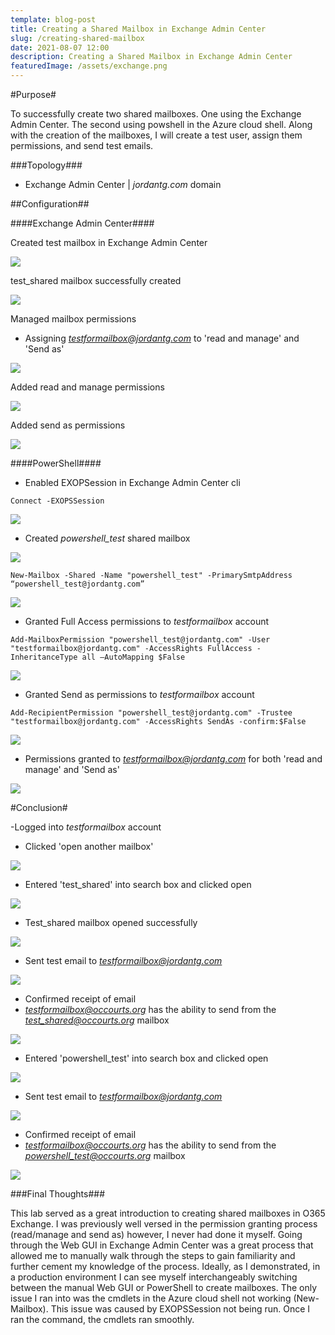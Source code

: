```yaml
---
template: blog-post
title: Creating a Shared Mailbox in Exchange Admin Center
slug: /creating-shared-mailbox
date: 2021-08-07 12:00
description: Creating a Shared Mailbox in Exchange Admin Center
featuredImage: /assets/exchange.png
---
```


#Purpose#

To successfully create two shared mailboxes. One using the Exchange Admin Center. The second using powshell in the Azure cloud shell. Along with the creation of the mailboxes, I will create a test user, assign them permissions, and send test emails. 

###Topology###
- Exchange Admin Center | *jordantg.com* domain  

##Configuration##  

####Exchange Admin Center#### 


Created test mailbox in Exchange Admin Center  

![](/screenshots/exchangelab/addmailbox.png)  

test_shared mailbox successfully created  

![](/screenshots/exchangelab/mailboxcreated.png)  

Managed mailbox permissions  
- Assigning *testformailbox@jordantg.com* to 'read and manage' and 'Send as'  

![](/screenshots/exchangelab/mailboxpermissions.png)  

Added read and manage permissions  

![](/screenshots/exchangelab/readandmanage.png)  

Added send as permissions  

![](/screenshots/exchangelab/sendas.png)   

####PowerShell####

- Enabled EXOPSession in Exchange Admin Center cli  

```
Connect -EXOPSSession
```

![](/screenshots/exchangelab/exop.png)  

- Created *powershell_test* shared mailbox  

![](/screenshots/exchangelab/createdpowershell.png)   

```
New-Mailbox -Shared -Name "powershell_test" -PrimarySmtpAddress “powershell_test@jordantg.com”
```

![](/screenshots/exchangelab/pstest.png)  

- Granted Full Access permissions to *testformailbox* account  

```
Add-MailboxPermission "powershell_test@jordantg.com" -User "testformailbox@jordantg.com" -AccessRights FullAccess -InheritanceType all –AutoMapping $False 
```

![](/screenshots/exchangelab/permissiontops.png)  

- Granted Send as permissions to *testformailbox* account  

```
Add-RecipientPermission "powershell_test@jordantg.com" -Trustee "testformailbox@jordantg.com" -AccessRights SendAs -confirm:$False 

```

![](/screenshots/exchangelab/sendasallowed.png)  

- Permissions granted to *testformailbox@jordantg.com* for both 'read and manage' and 'Send as'

![](/screenshots/exchangelab/permsgood.png)  

#Conclusion#  

-Logged into *testformailbox* account  

- Clicked 'open another mailbox' 

![](/screenshots/exchangelab/open.png)   

- Entered 'test_shared' into search box and clicked open  

![](/screenshots/exchangelab/open1.png)   

- Test_shared mailbox opened successfully  

![](/screenshots/exchangelab/itopened.png)  

- Sent test email to *testformailbox@jordantg.com*  

![](/screenshots/exchangelab/confirmsend.png)  

- Confirmed receipt of email  
 - *testformailbox@occourts.org* has the ability to send from the *test_shared@occourts.org* mailbox  

![](/screenshots/exchangelab/received.png)  

- Entered 'powershell_test' into search box and clicked open 

![](/screenshots/exchangelab/pstestopened.png) 

- Sent test email to *testformailbox@jordantg.com*  

![](/screenshots/exchangelab/attemptps.png)  

- Confirmed receipt of email  
 - *testformailbox@occourts.org* has the ability to send from the *powershell_test@occourts.org* mailbox   

![](/screenshots/exchangelab/received1.png)  


###Final Thoughts###

This lab served as a great introduction to creating shared mailboxes in O365 Exchange. I was previously well versed in the permission granting process (read/manage and send as) however, I never had done it myself. Going through the Web GUI in Exchange Admin Center was a great process that allowed me to manually walk through the steps to gain familiarity and further cement my knowledge of the process. Ideally, as I demonstrated, in a production environment I can see myself interchangeably switching between the manual Web GUI or PowerShell to create mailboxes. The only issue I ran into was the cmdlets in the Azure cloud shell not working (New-Mailbox). This issue was caused by EXOPSSession not being run. Once I ran the command, the cmdlets ran smoothly. 





